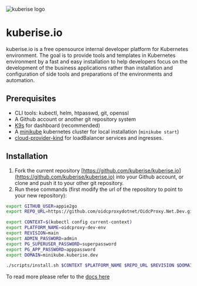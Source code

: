 ![kuberise logo](docs/images/full-logo.svg)
# kuberise.io

kuberise.io is a free opensource internal developer platform for Kubernetes environment. The goal is to provide tools and templates in Kubernetes environment by a fast and easy installation to help developers focus on the development of the business applications rather than installation and configuration of side tools and preparations of the environments and automation.

## Prerequisites

- CLI tools: kubectl, helm, htpasswd, git, openssl
- A Github account or another git repository system
- [K9s](https://k9scli.io/topics/install/) for dashboard (recommended)
- A [minikube]([https://kind.sigs.k8s.io/docs/user/quick-start#installation](https://minikube.sigs.k8s.io/docs/start/?arch=%2Fmacos%2Fx86-64%2Fstable%2Fbinary+download)) kubernetes cluster for local installation (`minikube start`)
- [cloud-provider-kind](https://github.com/kubernetes-sigs/cloud-provider-kind) for loadBalancer services and ingresses.

## Installation

1. Fork the current repository [https://github.com/kuberise/kuberise.io](https://github.com/kuberise/kuberise.io) into your Github account, or clone and push it to your other git repository.
2. Run these commands (first modify the url of the repository to point to your new repository):

```bash
export GITHUB_USER=appie2go
export REPO_URL=https://github.com/oidcproxydotnet/OidcProxy.Net.Dev.git

export CONTEXT=$(kubectl config current-context)
export PLATFORM_NAME=oidcproxy-dev-env
export REVISION=main
export ADMIN_PASSWORD=admin
export PG_SUPERUSER_PASSWORD=superpassword
export PG_APP_PASSWORD=apppassword
export DOMAIN=minikube.kuberise.dev

./scripts/install.sh $CONTEXT $PLATFORM_NAME $REPO_URL $REVISION $DOMAIN
```

To read more please refer to the [docs here](docs/README.md)
